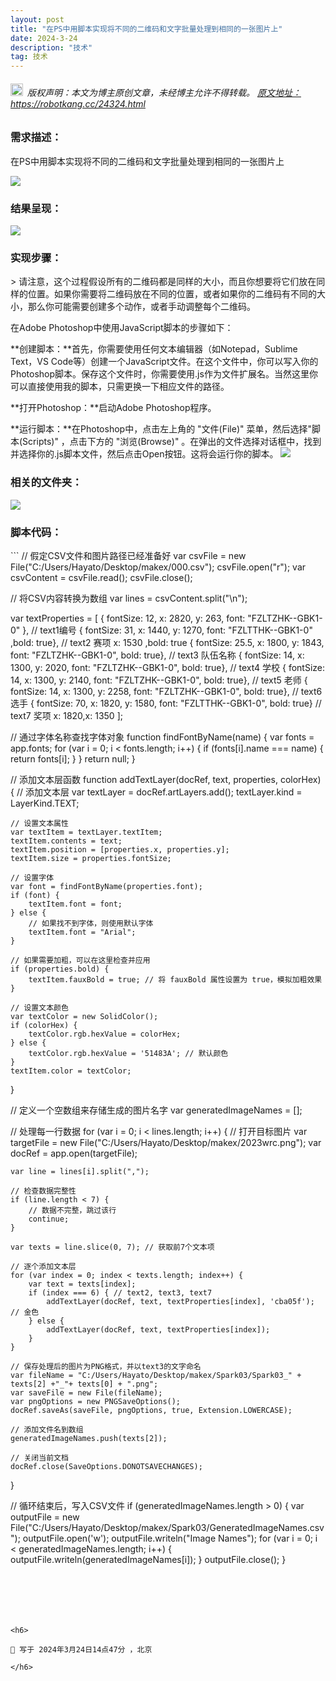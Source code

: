 ```yaml
---
layout: post
title: "在PS中用脚本实现将不同的二维码和文字批量处理到相同的一张图片上"
date: 2024-3-24 
description: "技术"
tag: 技术
---   
```


<h6><img src="https://robotkang-1257995526.cos.ap-chengdu.myqcloud.com/icon/copyright.png" alt="copyright" style="display:inline;margin-bottom: -5px;" width="20" height="20"> 版权声明：本文为博主原创文章，未经博主允许不得转载。
<a target="_blank" href="https://robotkang.cc/24324.html">原文地址：https://robotkang.cc/24324.html </a>
</h6>                           
           

<h3>需求描述：</h3>   

在PS中用脚本实现将不同的二维码和文字批量处理到相同的一张图片上  

<a href="https://robotkang.cc/donation/"><img style="border: 0px" src="https://robotkang-1257995526.cos.ap-chengdu.myqcloud.com/image/20240324144847.png"/></a> 

<h3>结果呈现：</h3> 
<a href="https://robotkang.cc/donation/"><img style="border: 0px" src="https://robotkang-1257995526.cos.ap-chengdu.myqcloud.com/image/20240324144916.png"/></a> 


<h3>实现步骤：</h3>
> 请注意，这个过程假设所有的二维码都是同样的大小，而且你想要将它们放在同样的位置。如果你需要将二维码放在不同的位置，或者如果你的二维码有不同的大小，那么你可能需要创建多个动作，或者手动调整每个二维码。   

在Adobe Photoshop中使用JavaScript脚本的步骤如下： 

**创建脚本：**首先，你需要使用任何文本编辑器（如Notepad，Sublime Text，VS Code等）创建一个JavaScript文件。在这个文件中，你可以写入你的Photoshop脚本。保存这个文件时，你需要使用.js作为文件扩展名。当然这里你可以直接使用我的脚本，只需更换一下相应文件的路径。 

**打开Photoshop：**启动Adobe Photoshop程序。 

**运行脚本：**在Photoshop中，点击左上角的 "文件(File)" 菜单，然后选择"脚本(Scripts)" ，点击下方的 "浏览(Browse)" 。在弹出的文件选择对话框中，找到并选择你的.js脚本文件，然后点击Open按钮。这将会运行你的脚本。 
<a href="https://robotkang.cc/donation/"><img style="border: 0px" src="https://robotkang-1257995526.cos.ap-chengdu.myqcloud.com/image/20240324144934.png"/></a> 

<h3>相关的文件夹：</h3> 
<a href="https://robotkang.cc/donation/"><img style="border: 0px" src="https://robotkang-1257995526.cos.ap-chengdu.myqcloud.com/image/20240324144949.png"/></a>  

<h3>脚本代码：</h3> 
```
// 假定CSV文件和图片路径已经准备好
var csvFile = new File("C:/Users/Hayato/Desktop/makex/000.csv");
csvFile.open("r");
var csvContent = csvFile.read();
csvFile.close();

// 将CSV内容转换为数组
var lines = csvContent.split("\n");

var textProperties = [
    { fontSize: 12, x: 2820, y: 263, font: "FZLTZHK--GBK1-0" }, // text1编号
    { fontSize: 31, x: 1440, y: 1270, font: "FZLTTHK--GBK1-0" ,bold: true}, // text2 赛项 x: 1530 ,bold: true
    { fontSize: 25.5, x: 1800, y: 1843, font: "FZLTZHK--GBK1-0", bold: true}, // text3 队伍名称
    { fontSize: 14, x: 1300, y: 2020, font: "FZLTZHK--GBK1-0", bold: true}, // text4  学校
    { fontSize: 14, x: 1300, y: 2140, font: "FZLTZHK--GBK1-0", bold: true}, // text5 老师
    { fontSize: 14, x: 1300, y: 2258, font: "FZLTZHK--GBK1-0", bold: true}, // text6 选手
    { fontSize: 70, x: 1820, y: 1580, font: "FZLTTHK--GBK1-0", bold: true} // text7 奖项 x: 1820,x: 1350
];

// 通过字体名称查找字体对象
function findFontByName(name) {
    var fonts = app.fonts;
    for (var i = 0; i < fonts.length; i++) {
        if (fonts[i].name === name) {
            return fonts[i];
        }
    }
    return null;
}

// 添加文本层函数
function addTextLayer(docRef, text, properties, colorHex) {
    // 添加文本层
    var textLayer = docRef.artLayers.add();
    textLayer.kind = LayerKind.TEXT;

    // 设置文本属性
    var textItem = textLayer.textItem;
    textItem.contents = text;
    textItem.position = [properties.x, properties.y];
    textItem.size = properties.fontSize;

    // 设置字体
    var font = findFontByName(properties.font);
    if (font) {
        textItem.font = font;
    } else {
        // 如果找不到字体，则使用默认字体
        textItem.font = "Arial";
    }

    // 如果需要加粗，可以在这里检查并应用
    if (properties.bold) {
        textItem.fauxBold = true; // 将 fauxBold 属性设置为 true，模拟加粗效果
    }

    // 设置文本颜色
    var textColor = new SolidColor();
    if (colorHex) {
        textColor.rgb.hexValue = colorHex;
    } else {
        textColor.rgb.hexValue = '51483A'; // 默认颜色
    }
    textItem.color = textColor;
}

// 定义一个空数组来存储生成的图片名字
var generatedImageNames = [];

// 处理每一行数据
for (var i = 0; i < lines.length; i++) {
    // 打开目标图片
    var targetFile = new File("C:/Users/Hayato/Desktop/makex/2023wrc.png");
    var docRef = app.open(targetFile);

    var line = lines[i].split(",");
    
    // 检查数据完整性
    if (line.length < 7) {
        // 数据不完整，跳过该行
        continue;
    }

    var texts = line.slice(0, 7); // 获取前7个文本项

    // 逐个添加文本层
    for (var index = 0; index < texts.length; index++) {
        var text = texts[index];
        if (index === 6) { // text2, text3, text7
            addTextLayer(docRef, text, textProperties[index], 'cba05f'); // 金色
        } else {
            addTextLayer(docRef, text, textProperties[index]);
        }
    }

    // 保存处理后的图片为PNG格式，并以text3的文字命名
    var fileName = "C:/Users/Hayato/Desktop/makex/Spark03/Spark03_" + texts[2] +"_"+ texts[0] + ".png";
    var saveFile = new File(fileName);
    var pngOptions = new PNGSaveOptions();
    docRef.saveAs(saveFile, pngOptions, true, Extension.LOWERCASE);

    // 添加文件名到数组
    generatedImageNames.push(texts[2]);

    // 关闭当前文档
    docRef.close(SaveOptions.DONOTSAVECHANGES);
}

// 循环结束后，写入CSV文件
if (generatedImageNames.length > 0) {
    var outputFile = new File("C:/Users/Hayato/Desktop/makex/Spark03/GeneratedImageNames.csv");
    outputFile.open('w');
    outputFile.writeln("Image Names");
    for (var i = 0; i < generatedImageNames.length; i++) {
        outputFile.writeln(generatedImageNames[i]);
    }
    outputFile.close();
}

```





                 
<h6> 

📌 写于 2024年3月24日14点47分 ，北京                                

</h6>             

